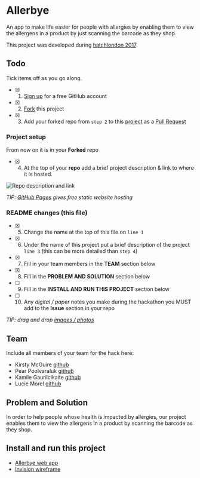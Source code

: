 # Allerbye

An app to make life easier for people with allergies by enabling them to view the allergens in a product by just scanning the barcode as they shop.

This project was developed during [hatchlondon 2017](http://hatchlondon.io).

## Todo

Tick items off as you go along.

- [x] 1. [Sign up](https://help.github.com/articles/signing-up-for-a-new-github-account/) for a free GitHub account
- [x] 2. [Fork](https://help.github.com/articles/fork-a-repo/) this project
- [x] 3. Add your forked repo from `step 2` to this [project](https://github.com/SheCanCodeHQ/hatchlondon-2017-projects) as a [Pull Request](https://help.github.com/articles/about-pull-requests/)

### Project setup

From now on it is in your **Forked** repo

- [x] 4. At the top of your **repo** add a brief project description & link to where it is hosted.

![Repo description and link](https://user-images.githubusercontent.com/624760/33160443-57e86a96-d014-11e7-8488-52592fc69a81.png)

*TIP: [GitHub Pages](https://pages.github.com) gives free static website hosting*

### README changes (this file)

- [x] 5. Change the name at the top of this file on `line 1`
- [x] 6. Under the name of this project put a brief description of the project `line 3` (this can be more detailed than `step 4`)
- [x] 7. Fill in your team members in the **TEAM** section below
- [x] 8. Fill in the **PROBLEM AND SOLUTION** section below
- [ ] 9. Fill in the **INSTALL AND RUN THIS PROJECT** section below
- [ ] 10. Any *digital / paper* notes you make during the hackathon you MUST add to the **Issue** section in your repo

*TIP: drag and drop [images / photos](https://help.github.com/articles/file-attachments-on-issues-and-pull-requests/)*

## Team

Include all members of your team for the hack here:

* Kirsty McGuire [github](https://github.com/kirstyhmcguire)
* Pear Poolvaraluk [github](https://github.com/pearviracha)
* Kamile Gaurilcikaite [github](https://github.com/kamileg94)
* Lucie Morel [github](https://github.com/LucieMorelA)

## Problem and Solution

In order to help people whose health is impacted by allergies, our project enables them to view the allergens in a product by scanning the barcode as they shop.

## Install and run this project

* [Allerbye web app](https://kirstyhmcguire.github.io/Allerbye.html)
* [Invision wireframe](https://invis.io/p/2M1VGXGPWHUR)
